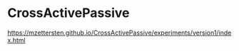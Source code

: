 # CrossActivePassive

 https://mzettersten.github.io/CrossActivePassive/experiments/version1/index.html
